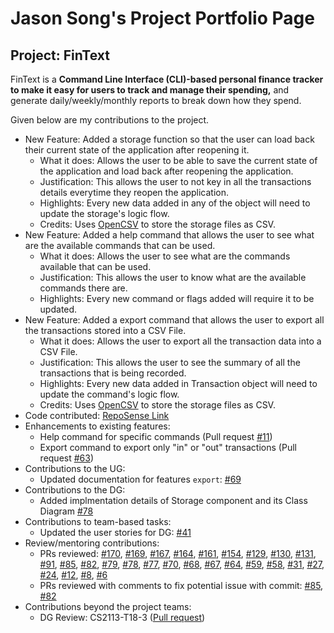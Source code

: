 # Jason Song's Project Portfolio Page

## Project: FinText

FinText is a **Command Line Interface (CLI)-based personal finance tracker to make it easy for users to track and manage
their spending,** and generate daily/weekly/monthly reports to break down how they spend.

Given below are my contributions to the project.

- New Feature: Added a storage function so that the user can load back their current state of the application after reopening it.
    - What it does: Allows the user to be able to save the current state of the application and load back after reopening the application.
    - Justification: This allows the user to not key in all the transactions details everytime they reopen the application.
    - Highlights: Every new data added in any of the object will need to update the storage's logic flow.
    - Credits: Uses [OpenCSV](https://mvnrepository.com/artifact/com.opencsv/opencsv) to store the storage files as CSV.
- New Feature: Added a help command that allows the user to see what are the available commands that can be used.
    - What it does: Allows the user to see what are the commands available that can be used.
    - Justification: This allows the user to know what are the available commands there are.
    - Highlights: Every new command or flags added will require it to be updated.
- New Feature: Added a export command that allows the user to export all the transactions stored into a CSV File.
    - What it does: Allows the user to export all the transaction data into a CSV File.
    - Justification: This allows the user to see the summary of all the transactions that is being recorded.
    - Highlights: Every new data added in Transaction object will need to update the command's logic flow.
    - Credits: Uses [OpenCSV](https://mvnrepository.com/artifact/com.opencsv/opencsv) to store the storage files as CSV.
- Code contributed: [RepoSense Link](https://nus-cs2113-ay2324s1.github.io/tp-dashboard/?search=sRanay&sort=groupTitle&sortWithin=title&timeframe=commit&mergegroup=&groupSelect=groupByRepos&breakdown=true&checkedFileTypes=docs~functional-code~test-code&since=2023-09-22&tabOpen=true&tabType=authorship&tabAuthor=sRanay&tabRepo=AY2324S1-CS2113-W12-3%2Ftp%5Bmaster%5D&authorshipIsMergeGroup=false&authorshipFileTypes=other~docs~functional-code~test-code&authorshipIsBinaryFileTypeChecked=false&authorshipIsIgnoredFilesChecked=false)
- Enhancements to existing features:
    - Help command for specific commands (Pull request [#11](https://github.com/AY2324S1-CS2113-W12-3/tp/pull/11))
    - Export command to export only "in" or "out" transactions (Pull request [#63](https://github.com/AY2324S1-CS2113-W12-3/tp/pull/63))
- Contributions to the UG:
    - Updated documentation for features `export`: [#69](https://github.com/AY2324S1-CS2113-W12-3/tp/pull/69)
- Contributions to the DG:
    - Added implmentation details of Storage component and its Class Diagram [#78](https://github.com/AY2324S1-CS2113-W12-3/tp/pull/78)
- Contributions to team-based tasks:
    - Updated the user stories for DG: [#41](https://github.com/AY2324S1-CS2113-W12-3/tp/pull/41)
- Review/mentoring contributions:
    - PRs reviewed: [#170](https://github.com/AY2324S1-CS2113-W12-3/tp/pull/170), [#169](https://github.com/AY2324S1-CS2113-W12-3/tp/pull/169), [#167](https://github.com/AY2324S1-CS2113-W12-3/tp/pull/167), [#164](https://github.com/AY2324S1-CS2113-W12-3/tp/pull/164), [#161](https://github.com/AY2324S1-CS2113-W12-3/tp/pull/161), [#154](https://github.com/AY2324S1-CS2113-W12-3/tp/pull/154), [#129](https://github.com/AY2324S1-CS2113-W12-3/tp/pull/129), [#130](https://github.com/AY2324S1-CS2113-W12-3/tp/pull/130), [#131](https://github.com/AY2324S1-CS2113-W12-3/tp/pull/131), [#91](https://github.com/AY2324S1-CS2113-W12-3/tp/pull/91), [#85](https://github.com/AY2324S1-CS2113-W12-3/tp/pull/85), [#82](https://github.com/AY2324S1-CS2113-W12-3/tp/pull/82), [#79](https://github.com/AY2324S1-CS2113-W12-3/tp/pull/79), [#78](https://github.com/AY2324S1-CS2113-W12-3/tp/pull/78), [#77](https://github.com/AY2324S1-CS2113-W12-3/tp/pull/77), [#70](https://github.com/AY2324S1-CS2113-W12-3/tp/pull/70), [#68](https://github.com/AY2324S1-CS2113-W12-3/tp/pull/68), [#67](https://github.com/AY2324S1-CS2113-W12-3/tp/pull/67), [#64](https://github.com/AY2324S1-CS2113-W12-3/tp/pull/64), [#59](https://github.com/AY2324S1-CS2113-W12-3/tp/pull/59), [#58](https://github.com/AY2324S1-CS2113-W12-3/tp/pull/58), [#31](https://github.com/AY2324S1-CS2113-W12-3/tp/pull/31), [#27](https://github.com/AY2324S1-CS2113-W12-3/tp/pull/27), [#24](https://github.com/AY2324S1-CS2113-W12-3/tp/pull/24), [#12](https://github.com/AY2324S1-CS2113-W12-3/tp/pull/12), [#8](https://github.com/AY2324S1-CS2113-W12-3/tp/pull/8), [#6](https://github.com/AY2324S1-CS2113-W12-3/tp/pull/6)
    - PRs reviewed with comments to fix potential issue with commit: [#85](https://github.com/AY2324S1-CS2113-W12-3/tp/pull/85), [#82](https://github.com/AY2324S1-CS2113-W12-3/tp/pull/82) 
- Contributions beyond the project teams:
    - DG Review: CS2113-T18-3 ([Pull request](https://github.com/nus-cs2113-AY2324S1/tp/pull/22))